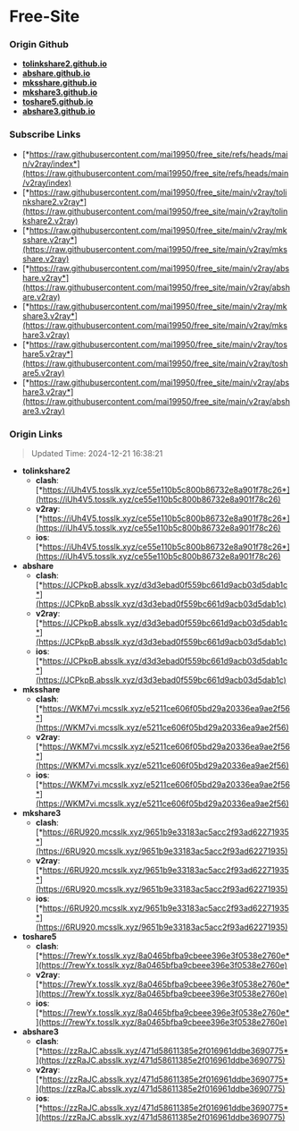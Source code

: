 # Free-Site

### Origin Github

- [**tolinkshare2.github.io**](https://github.com/tolinkshare2/tolinkshare2.github.io)
- [**abshare.github.io**](https://github.com/abshare/abshare.github.io)
- [**mksshare.github.io**](https://github.com/mksshare/mksshare.github.io)
- [**mkshare3.github.io**](https://github.com/mkshare3/mkshare3.github.io)
- [**toshare5.github.io**](https://github.com/toshare5/toshare5.github.io)
- [**abshare3.github.io**](https://github.com/abshare3/abshare3.github.io)

### Subscribe Links

- [*https://raw.githubusercontent.com/mai19950/free_site/refs/heads/main/v2ray/index*](https://raw.githubusercontent.com/mai19950/free_site/refs/heads/main/v2ray/index)
- [*https://raw.githubusercontent.com/mai19950/free_site/main/v2ray/tolinkshare2.v2ray*](https://raw.githubusercontent.com/mai19950/free_site/main/v2ray/tolinkshare2.v2ray)
- [*https://raw.githubusercontent.com/mai19950/free_site/main/v2ray/mksshare.v2ray*](https://raw.githubusercontent.com/mai19950/free_site/main/v2ray/mksshare.v2ray)
- [*https://raw.githubusercontent.com/mai19950/free_site/main/v2ray/abshare.v2ray*](https://raw.githubusercontent.com/mai19950/free_site/main/v2ray/abshare.v2ray)
- [*https://raw.githubusercontent.com/mai19950/free_site/main/v2ray/mkshare3.v2ray*](https://raw.githubusercontent.com/mai19950/free_site/main/v2ray/mkshare3.v2ray)
- [*https://raw.githubusercontent.com/mai19950/free_site/main/v2ray/toshare5.v2ray*](https://raw.githubusercontent.com/mai19950/free_site/main/v2ray/toshare5.v2ray)
- [*https://raw.githubusercontent.com/mai19950/free_site/main/v2ray/abshare3.v2ray*](https://raw.githubusercontent.com/mai19950/free_site/main/v2ray/abshare3.v2ray)

### Origin Links

> Updated Time: 2024-12-21 16:38:21

- **tolinkshare2**
  - **clash**: [*https://iUh4V5.tosslk.xyz/ce55e110b5c800b86732e8a901f78c26*](https://iUh4V5.tosslk.xyz/ce55e110b5c800b86732e8a901f78c26)
  - **v2ray**: [*https://iUh4V5.tosslk.xyz/ce55e110b5c800b86732e8a901f78c26*](https://iUh4V5.tosslk.xyz/ce55e110b5c800b86732e8a901f78c26)
  - **ios**: [*https://iUh4V5.tosslk.xyz/ce55e110b5c800b86732e8a901f78c26*](https://iUh4V5.tosslk.xyz/ce55e110b5c800b86732e8a901f78c26)
- **abshare**
  - **clash**: [*https://JCPkpB.absslk.xyz/d3d3ebad0f559bc661d9acb03d5dab1c*](https://JCPkpB.absslk.xyz/d3d3ebad0f559bc661d9acb03d5dab1c)
  - **v2ray**: [*https://JCPkpB.absslk.xyz/d3d3ebad0f559bc661d9acb03d5dab1c*](https://JCPkpB.absslk.xyz/d3d3ebad0f559bc661d9acb03d5dab1c)
  - **ios**: [*https://JCPkpB.absslk.xyz/d3d3ebad0f559bc661d9acb03d5dab1c*](https://JCPkpB.absslk.xyz/d3d3ebad0f559bc661d9acb03d5dab1c)
- **mksshare**
  - **clash**: [*https://WKM7vi.mcsslk.xyz/e5211ce606f05bd29a20336ea9ae2f56*](https://WKM7vi.mcsslk.xyz/e5211ce606f05bd29a20336ea9ae2f56)
  - **v2ray**: [*https://WKM7vi.mcsslk.xyz/e5211ce606f05bd29a20336ea9ae2f56*](https://WKM7vi.mcsslk.xyz/e5211ce606f05bd29a20336ea9ae2f56)
  - **ios**: [*https://WKM7vi.mcsslk.xyz/e5211ce606f05bd29a20336ea9ae2f56*](https://WKM7vi.mcsslk.xyz/e5211ce606f05bd29a20336ea9ae2f56)
- **mkshare3**
  - **clash**: [*https://6RU920.mcsslk.xyz/9651b9e33183ac5acc2f93ad62271935*](https://6RU920.mcsslk.xyz/9651b9e33183ac5acc2f93ad62271935)
  - **v2ray**: [*https://6RU920.mcsslk.xyz/9651b9e33183ac5acc2f93ad62271935*](https://6RU920.mcsslk.xyz/9651b9e33183ac5acc2f93ad62271935)
  - **ios**: [*https://6RU920.mcsslk.xyz/9651b9e33183ac5acc2f93ad62271935*](https://6RU920.mcsslk.xyz/9651b9e33183ac5acc2f93ad62271935)
- **toshare5**
  - **clash**: [*https://7rewYx.tosslk.xyz/8a0465bfba9cbeee396e3f0538e2760e*](https://7rewYx.tosslk.xyz/8a0465bfba9cbeee396e3f0538e2760e)
  - **v2ray**: [*https://7rewYx.tosslk.xyz/8a0465bfba9cbeee396e3f0538e2760e*](https://7rewYx.tosslk.xyz/8a0465bfba9cbeee396e3f0538e2760e)
  - **ios**: [*https://7rewYx.tosslk.xyz/8a0465bfba9cbeee396e3f0538e2760e*](https://7rewYx.tosslk.xyz/8a0465bfba9cbeee396e3f0538e2760e)
- **abshare3**
  - **clash**: [*https://zzRaJC.absslk.xyz/471d58611385e2f016961ddbe3690775*](https://zzRaJC.absslk.xyz/471d58611385e2f016961ddbe3690775)
  - **v2ray**: [*https://zzRaJC.absslk.xyz/471d58611385e2f016961ddbe3690775*](https://zzRaJC.absslk.xyz/471d58611385e2f016961ddbe3690775)
  - **ios**: [*https://zzRaJC.absslk.xyz/471d58611385e2f016961ddbe3690775*](https://zzRaJC.absslk.xyz/471d58611385e2f016961ddbe3690775)
